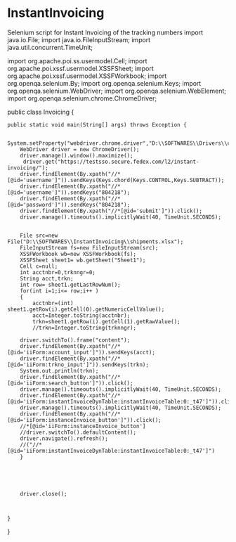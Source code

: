 # InstantInvoicing
Selenium script for Instant Invoicing of the tracking numbers
import java.io.File;
import java.io.FileInputStream;
import java.util.concurrent.TimeUnit;

import org.apache.poi.ss.usermodel.Cell;
import org.apache.poi.xssf.usermodel.XSSFSheet;
import org.apache.poi.xssf.usermodel.XSSFWorkbook;
import org.openqa.selenium.By;
import org.openqa.selenium.Keys;
import org.openqa.selenium.WebDriver;
import org.openqa.selenium.WebElement;
import org.openqa.selenium.chrome.ChromeDriver;

public class Invoicing {

	public static void main(String[] args) throws Exception {
		
		System.setProperty("webdriver.chrome.driver","D:\\SOFTWARES\\Drivers\\chromedriver.exe");
		WebDriver driver = new ChromeDriver();
		driver.manage().window().maximize();
	     driver.get("https://testsso.secure.fedex.com/l2/instant-invoicing/");
		driver.findElement(By.xpath("//*[@id='username']")).sendKeys(Keys.chord(Keys.CONTROL,Keys.SUBTRACT));
		driver.findElement(By.xpath("//*[@id='username']")).sendKeys("804218");
		driver.findElement(By.xpath("//*[@id='password']")).sendKeys("804218");
		driver.findElement(By.xpath("//*[@id='submit']")).click();
		driver.manage().timeouts().implicitlyWait(40, TimeUnit.SECONDS);
		

		File src=new File("D:\\SOFTWARES\\InstantInvoicing\\shipments.xlsx");
		FileInputStream fs=new FileInputStream(src);
		XSSFWorkbook wb=new XSSFWorkbook(fs);
		XSSFSheet sheet1= wb.getSheet("Sheet1");
		Cell c=null;
		int acctnbr=0,trknngr=0;
		String acct,trkn;
		int row= sheet1.getLastRowNum();
		for(int i=1;i<= row;i++ )
		{
			acctnbr=(int) sheet1.getRow(i).getCell(0).getNumericCellValue();
			acct=Integer.toString(acctnbr);
			trkn=sheet1.getRow(i).getCell(1).getRawValue();
			//trkn=Integer.toString(trknngr);
		
		driver.switchTo().frame("content");
		driver.findElement(By.xpath("//*[@id='iiForm:account_input']")).sendKeys(acct);
		driver.findElement(By.xpath("//*[@id='iiForm:trkno_input']")).sendKeys(trkn);
		System.out.println(trkn);
		driver.findElement(By.xpath("//*[@id='iiForm:search_button']")).click();
		driver.manage().timeouts().implicitlyWait(40, TimeUnit.SECONDS);
		driver.findElement(By.xpath("//*[@id='iiForm:instantInvoiceDynTable:instantInvoiceTable:0:_t47']")).click();
		driver.manage().timeouts().implicitlyWait(40, TimeUnit.SECONDS);
		driver.findElement(By.xpath("//*[@id='iiForm:instanceInvoice_button']")).click();
		//*[@id='iiForm:instanceInvoice_button']
		//driver.switchTo().defaultContent();
		driver.navigate().refresh();
		//("//*[@id='iiForm:instantInvoiceDynTable:instantInvoiceTable:0:_t47']")
		}
		
		
		
		
		
		driver.close();
		
		

	}

}

